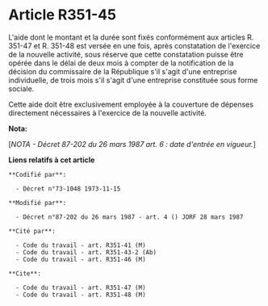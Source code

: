 # Article R351-45

L'aide dont le montant et la durée sont fixés conformément aux articles R. 351-47 et R. 351-48 est versée en une fois, après
constatation de l'exercice de la nouvelle activité, sous réserve que cette constatation puisse être opérée dans le délai de
deux mois à compter de la notification de la décision du commissaire de la République s'il s'agit d'une entreprise
individuelle, de trois mois s'il s'agit d'une entreprise constituée sous forme sociale.

Cette aide doit être exclusivement employée à la couverture de dépenses directement nécessaires à l'exercice de la nouvelle
activité.

**Nota:**

[*NOTA - Décret 87-202 du 26 mars 1987 art. 6 : date d'entrée en vigueur.*]

**Liens relatifs à cet article**

	**Codifié par**:

	  - Décret n°73-1048 1973-11-15

	**Modifié par**:

	  - Décret n°87-202 du 26 mars 1987 - art. 4 () JORF 28 mars 1987

	**Cité par**:

	  - Code du travail - art. R351-41 (M)
	  - Code du travail - art. R351-43-2 (Ab)
	  - Code du travail - art. R351-46 (M)

	**Cite**:

	  - Code du travail - art. R351-47 (M)
	  - Code du travail - art. R351-48 (M)
